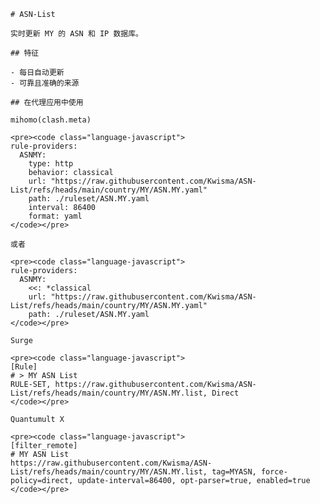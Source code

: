 
    # ASN-List
    
    实时更新 MY 的 ASN 和 IP 数据库。
    
    ## 特征
    
    - 每日自动更新
    - 可靠且准确的来源
    
    ## 在代理应用中使用
    
    mihomo(clash.meta)
   
    <pre><code class="language-javascript">
    rule-providers:
      ASNMY:
        type: http
        behavior: classical
        url: "https://raw.githubusercontent.com/Kwisma/ASN-List/refs/heads/main/country/MY/ASN.MY.yaml"
        path: ./ruleset/ASN.MY.yaml
        interval: 86400
        format: yaml
    </code></pre>

    或者

    <pre><code class="language-javascript">
    rule-providers:
      ASNMY:
        <<: *classical
        url: "https://raw.githubusercontent.com/Kwisma/ASN-List/refs/heads/main/country/MY/ASN.MY.yaml"
        path: ./ruleset/ASN.MY.yaml
    </code></pre>
    
    Surge
    
    <pre><code class="language-javascript">
    [Rule]
    # > MY ASN List
    RULE-SET, https://raw.githubusercontent.com/Kwisma/ASN-List/refs/heads/main/country/MY/ASN.MY.list, Direct
    </code></pre>
    
    Quantumult X
    
    <pre><code class="language-javascript">
    [filter_remote]
    # MY ASN List
    https://raw.githubusercontent.com/Kwisma/ASN-List/refs/heads/main/country/MY/ASN.MY.list, tag=MYASN, force-policy=direct, update-interval=86400, opt-parser=true, enabled=true
    </code></pre>
    